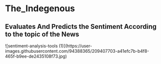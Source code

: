 # The_Indegenous

<h2>Evaluates And Predicts the Sentiment According to the topic of the News</h2>
![sentiment-analysis-tools (1)](https://user-images.githubusercontent.com/94388365/209407703-a41efc7b-b4f8-465f-b9ee-de2435108f73.jpg)
